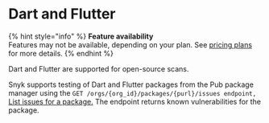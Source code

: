 # Dart and Flutter

{% hint style="info" %}
**Feature availability**\
Features may not be available, depending on your plan. See [pricing plans](https://snyk.io/plans/) for more details.
{% endhint %}

Dart and Flutter are supported for open-source scans.

Snyk supports testing of Dart and Flutter packages from the Pub package manager using the `GET /orgs/{org_id}/packages/{purl}/issues endpoint,` [List issues for a package.](../../snyk-api/how-to-use-snyk-api-endpoints/rest-api-list-issues-for-a-package.md) The endpoint returns known vulnerabilities for the package.&#x20;



